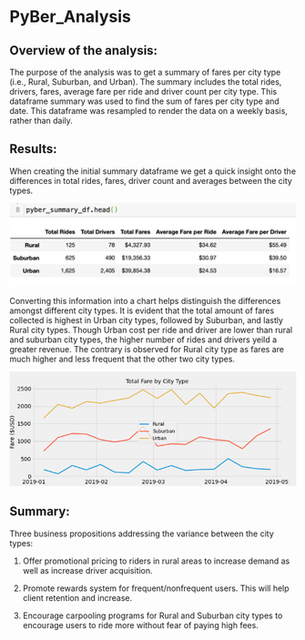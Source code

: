 # PyBer_Analysis

## Overview of the analysis:

The purpose of the analysis was to get a summary of fares per city type (i.e., Rural, Suburban, and Urban). The summary includes the total rides, drivers, fares, average fare per ride and driver count per city type. This dataframe summary was used to find the sum of fares per city type and date. This dataframe was resampled to render the data on a weekly basis, rather than daily.

## Results:

When creating the initial summary dataframe we get a quick insight onto the differences in total rides, fares, driver count and averages between the city types.

![](https://github.com/evflores001/PyBer_Analysis/blob/main/analysis/PyBer_Challenge_Sum.png)

Converting this information into a chart helps distinguish the differences amongst different city types. It is evident that the total amount of fares collected is highest in Urban city types, followed by Suburban, and lastly Rural city types. Though Urban cost per ride and driver are lower than rural and suburban city types, the higher number of rides and drivers yeild a greater revenue. The contrary is observed for Rural city type as fares are much higher and less frequent that the other two city types.

![](https://github.com/evflores001/PyBer_Analysis/blob/main/analysis/PyBer_Fare_Sum.png)

## Summary:

Three business propositions addressing the variance between the city types:
1. Offer promotional pricing to riders in rural areas to increase demand as well as increase driver acquisition.

2. Promote rewards system for frequent/nonfrequent users. This will help client retention and increase.

3. Encourage carpooling programs for Rural and Suburban city types to encourage users to ride more without fear of paying high fees.
